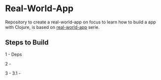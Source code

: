 # Real-World-App

Repository to create a real-world-app on focus to learn how to build a app with Clojure, is based on [real-world-app](https://www.youtube.com/watch?v=LqVyP_EGKqw&list=PLRGAFpvDgm2ylbXYIjvu3kI426zAP_Lqc&index=4) serie.


## Steps to Build

1 - Deps


2 -

3 - 
 3.1 -